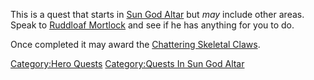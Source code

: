 This is a quest that starts in [Sun God
Altar](:Category:Sun_God_Altar "wikilink") but *may* include other
areas. Speak to [Ruddloaf Mortlock](Ruddloaf_Mortlock "wikilink") and
see if he has anything for you to do.

Once completed it may award the [Chattering Skeletal
Claws](Chattering_Skeletal_Claws "wikilink").

[Category:Hero Quests](Category:Hero_Quests "wikilink") [Category:Quests
In Sun God Altar](Category:Quests_In_Sun_God_Altar "wikilink")
